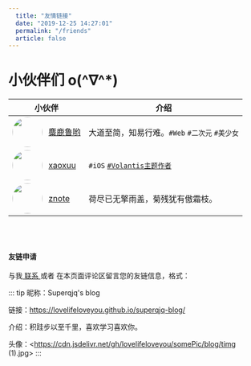 ```yaml
---
  title: "友情链接"
  date: "2019-12-25 14:27:01"
  permalink: "/friends"
  article: false
---
```


# 小伙伴们 o(^∇^*)

| 小伙伴                                                       | 介绍                 |
| ------------------------------------------------------------ | -------------------- |
| <img src="https://cdn.jsdelivr.net/gh/xugaoyi/image_store/blog/20200122153807.jpg" class="headImg">[麋鹿鲁哟](https://www.cnblogs.com/miluluyo/) | 大道至简，知易行难。`#Web` `#二次元` `#美少女` |
| <img src="https://cdn.jsdelivr.net/gh/xaoxuu/assets@master/avatar/avatar.png" class="headImg">[xaoxuu](https://xaoxuu.com) | `#iOS` [`#Volantis主题作者`](https://volantis.js.org/) |
| <img src="https://zpj80231.gitee.io/znote/vuepress/head-fish.jpg" class="headImg">[znote](https://zpj80231.gitee.io/znote/) | 荷尽已无擎雨盖，菊残犹有傲霜枝。|

<br><br>

#### 友链申请

与我[ 联系 ](/about/#联系)或者 在本页面评论区留言您的友链信息，格式：

::: tip
昵称：Superqjq's blog

链接：<https://lovelifeloveyou.github.io/superqjq-blog/>

介绍：积跬步以至千里，喜欢学习喜欢你。

头像：<https://cdn.jsdelivr.net/gh/lovelifeloveyou/somePic/blog/timg (1).jpg>
:::


<style scoped>
  .custom-block-title{display:none;}
  .headImg{width:60px;height:60px;border-radius: 50%;float: left;margin-right: 12px;}
  .headImg + a{line-height:60px;}
</style>